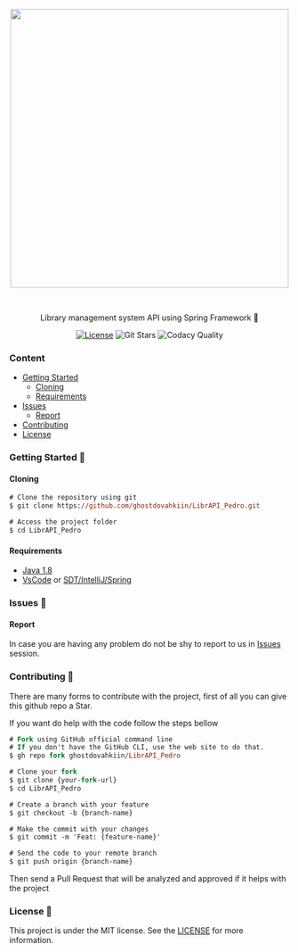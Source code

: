 <!--
    Thank you for reading this
    If you´re having any problem with this project please contact in the issues session
-->

<!-- VARS -->

[license-badge]: https://img.shields.io/github/license/ghostdovahkiin/LibrAPI_Pedro?color=%238257E5
[star-badge]: https://img.shields.io/github/stars/ghostdovahkiin/LibrAPI_Pedro?color=8257E5&logo=github
[last-commit-badge]: https://img.shields.io/github/last-commit/ghostdovahkiin/LibrAPI_Pedro?color=%238257E5
[codacy-badge]: https://app.codacy.com/project/badge/Grade/b2d32fa731984f3e9c3eaa814861c9db
[license-url]: https://github.com/ghostdovahkiin/LibrAPI_Pedro/blob/master/LICENSE
[issues-url]: https://github.com/ghostdovahkiin/LibrAPI_Pedro/issues/
[java-url]: https://nodejs.org/en
[vscode-url]: https://code.visualstudio.com/
[spring-url]: https://spring.io/
[expo-url]: https://expo.io/

<!-- VARS -->

<div align="center">

<img width="500px" align="center" src="https://raw.githubusercontent.com/ayty-org/LibrAPI_Pedro/main/assets/Librapi.gif?token=AF2NW5AMVIJU2P5O7CZNND3AB5VXK"></img>

</div>

<br>
<p align="center">
    Library management system API using Spring Framework 🚀
</p>

<div align="center">  
    
[![License][license-badge]][license-url]
![Git Stars][star-badge]
![Codacy Quality][codacy-badge]
</div>

### Content

- [Getting Started](#Getting-Started-)
  - [Cloning](#Cloning)
  - [Requirements](#Requirements)
- [Issues](#Issues-)
  - [Report](#Report)
- [Contributing](#Contributing-)
- [License](#License-)

### Getting Started 🚀

#### Cloning

```ps
# Clone the repository using git
$ git clone https://github.com/ghostdovahkiin/LibrAPI_Pedro.git

# Access the project folder
$ cd LibrAPI_Pedro
```

#### Requirements

- [Java 1.8][java-url]
- [VsCode][vscode-url] or [SDT/IntelliJ/Spring][spring-url]

### Issues 🐛

#### Report

In case you are having any problem do not be shy to report to us in [Issues][issues-url] session.

### Contributing 🤝

There are many forms to contribute with the project, first of all you can give this github repo a Star.

If you want do help with the code follow the steps bellow

```ps
# Fork using GitHub official command line
# If you don't have the GitHub CLI, use the web site to do that.
$ gh repo fork ghostdovahkiin/LibrAPI_Pedro

# Clone your fork
$ git clone {your-fork-url}
$ cd LibrAPI_Pedro

# Create a branch with your feature
$ git checkout -b {branch-name}

# Make the commit with your changes
$ git commit -m 'Feat: {feature-name}'

# Send the code to your remote branch
$ git push origin {branch-name}
```

Then send a Pull Request that will be analyzed and approved if it helps with the project

### License 📝

This project is under the MIT license. See the [LICENSE][license-url] for more information.
